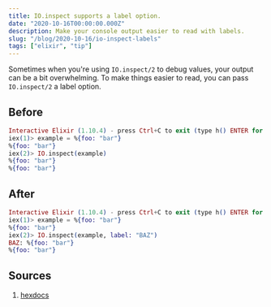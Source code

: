 ```yaml
---
title: IO.inspect supports a label option.
date: "2020-10-16T00:00:00.000Z"
description: Make your console output easier to read with labels.
slug: "/blog/2020-10-16/io-inspect-labels"
tags: ["elixir", "tip"]
---
```


Sometimes when you're using `IO.inspect/2` to debug values, your output can be a bit overwhelming. To make things
easier to read, you can pass `IO.inspect/2` a label option.

## Before

```elixir
Interactive Elixir (1.10.4) - press Ctrl+C to exit (type h() ENTER for help)
iex(1)> example = %{foo: "bar"}
%{foo: "bar"}
iex(2)> IO.inspect(example)
%{foo: "bar"}
%{foo: "bar"}
```

## After

```elixir
Interactive Elixir (1.10.4) - press Ctrl+C to exit (type h() ENTER for help)
iex(1)> example = %{foo: "bar"}
%{foo: "bar"}
iex(2)> IO.inspect(example, label: "BAZ")
BAZ: %{foo: "bar"}
%{foo: "bar"}
```

## Sources

[hexdocs]: https://hexdocs.pm/elixir/master/IO.html#inspect/2

1. [hexdocs][hexdocs]

